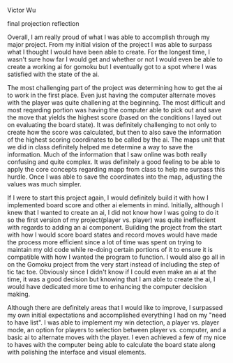 Victor Wu

final projection reflection

Overall, I am really proud of what I was able to accomplish through my major project. From my initial vision of the project I was able to surpass what I thought I would have been able to create. For the longest time, I wasn't sure how far I would get and whether or not I would even be able to create a working ai for gomoku but I eventually got to a spot where I was satisfied with the state of the ai.

The most challenging part of the project was determining how to get the ai to work in the first place. Even just having the computer alternate moves with the player was quite challening at the beginning. The most difficult and most reqarding portion was having the computer able to pick out and save the move that yields the highest score (based on the conditions I layed out on evaluating the board state). It was definitely challenging to not only to create how the score was calculated, but then to also save the information of the highest scoring coordinates to be called by the ai. The maps unit that we did in class definitely helped me determine a way to save the information. Much of the information that I saw online was both really confusing and quite complex. It was definitely a good feeling to be able to apply the core concepts regarding mapp from class to help me surpass this hurdle. Once I was able to save the coordinates into the map, adjusting the values was much simpler.

If I were to start this project again, I would definitely build it with how I implemented board score and other ai elements in mind. Initially, although I knew that I wanted to create an ai, I did not know how I was going to do it so the first version of my project(player vs. player) was quite ineffeicient with regards to adding an ai component. Building the project from the start with how I would score board states and record moves would have made the process more efficient since a lot of time was spent on trying to maintain my old code while re-doing certain portions of it to ensure it is compatible with how I wanted the program to function. I would also go all in on the Gomoku project from the very start instead of including the step of tic tac toe. Obviously since I didn't know if I could even make an ai at the time, it was a good decision but knowing that I am able to create the ai, I would have dedicated more time to enhancing the computer decision making.

Although there are definitely areas that I would like to improve, I surpassed my own initial expectations and accomplished everything I had on my "need to have list". I was able to implement my win detection, a player vs. player mode, an option for players to selection between player vs. computer, and a basic ai to alternate moves with the player. I even achieved a few of my nice to haves with the computer being able to calculate the board state along with polishing the interface and visual elements.